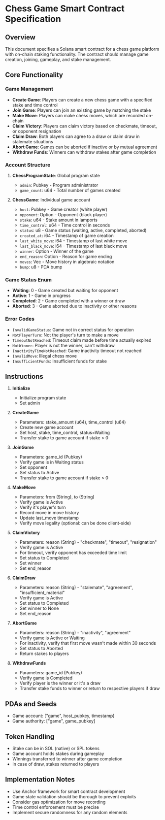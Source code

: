 
# Chess Game Smart Contract Specification

## Overview

This document specifies a Solana smart contract for a chess game platform with on-chain staking functionality. The contract should manage game creation, joining, gameplay, and stake management.

## Core Functionality

### Game Management
- **Create Game**: Players can create a new chess game with a specified stake and time control
- **Join Game**: Players can join an existing game by matching the stake
- **Make Move**: Players can make chess moves, which are recorded on-chain
- **Claim Victory**: Players can claim victory based on checkmate, timeout, or opponent resignation
- **Claim Draw**: Both players can agree to a draw or claim draw in stalemate situations
- **Abort Game**: Games can be aborted if inactive or by mutual agreement
- **Withdraw Funds**: Winners can withdraw stakes after game completion

### Account Structure

1. **ChessProgramState**: Global program state
   - `admin`: Pubkey - Program administrator
   - `game_count`: u64 - Total number of games created

2. **ChessGame**: Individual game account
   - `host`: Pubkey - Game creator (white player)
   - `opponent`: Option<Pubkey> - Opponent (black player)
   - `stake`: u64 - Stake amount in lamports
   - `time_control`: u64 - Time control in seconds
   - `status`: u8 - Game status (waiting, active, completed, aborted)
   - `created_at`: i64 - Timestamp of game creation
   - `last_white_move`: i64 - Timestamp of last white move
   - `last_black_move`: i64 - Timestamp of last black move
   - `winner`: Option<Pubkey> - Winner of the game
   - `end_reason`: Option<String> - Reason for game ending
   - `moves`: Vec<String> - Move history in algebraic notation
   - `bump`: u8 - PDA bump

### Game Status Enum
- **Waiting**: 0 - Game created but waiting for opponent
- **Active**: 1 - Game in progress
- **Completed**: 2 - Game completed with a winner or draw
- **Aborted**: 3 - Game aborted due to inactivity or other reasons

### Error Codes
- `InvalidGameStatus`: Game not in correct status for operation
- `NotPlayerTurn`: Not the player's turn to make a move
- `TimeoutNotReached`: Timeout claim made before time actually expired
- `NotWinner`: Player is not the winner, can't withdraw
- `InactivityTimeNotReached`: Game inactivity timeout not reached
- `InvalidMove`: Illegal chess move
- `InsufficientFunds`: Insufficient funds for stake

## Instructions

1. **Initialize**
   - Initialize program state
   - Set admin

2. **CreateGame**
   - Parameters: stake_amount (u64), time_control (u64)
   - Create new game account
   - Set host, stake, time_control, status=Waiting
   - Transfer stake to game account if stake > 0

3. **JoinGame**
   - Parameters: game_id (Pubkey)
   - Verify game is in Waiting status
   - Set opponent
   - Set status to Active
   - Transfer stake to game account if stake > 0

4. **MakeMove**
   - Parameters: from (String), to (String)
   - Verify game is Active
   - Verify it's player's turn
   - Record move in move history
   - Update last_move timestamp
   - Verify move legality (optional: can be done client-side)

5. **ClaimVictory**
   - Parameters: reason (String) - "checkmate", "timeout", "resignation"
   - Verify game is Active
   - For timeout, verify opponent has exceeded time limit
   - Set status to Completed
   - Set winner
   - Set end_reason

6. **ClaimDraw**
   - Parameters: reason (String) - "stalemate", "agreement", "insufficient_material"
   - Verify game is Active
   - Set status to Completed
   - Set winner to None
   - Set end_reason

7. **AbortGame**
   - Parameters: reason (String) - "inactivity", "agreement"
   - Verify game is Active or Waiting
   - For inactivity, verify that first move wasn't made within 30 seconds
   - Set status to Aborted
   - Return stakes to players

8. **WithdrawFunds**
   - Parameters: game_id (Pubkey)
   - Verify game is Completed
   - Verify player is the winner or it's a draw
   - Transfer stake funds to winner or return to respective players if draw

## PDAs and Seeds
- Game account: ["game", host_pubkey, timestamp]
- Game authority: ["game", game_pubkey]

## Token Handling
- Stake can be in SOL (native) or SPL tokens
- Game account holds stakes during gameplay
- Winnings transferred to winner after game completion
- In case of draw, stakes returned to players

## Implementation Notes
- Use Anchor framework for smart contract development
- Game state validation should be thorough to prevent exploits
- Consider gas optimization for move recording
- Time control enforcement must be precise
- Implement secure randomness for any random elements
